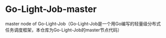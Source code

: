 # Go-Light-Job-master
master node of  Go-Light-Job（Go-Light-Job是一个用Go编写的轻量级分布式任务调度框架，本仓库为Go-Light-Job的master节点代码）
